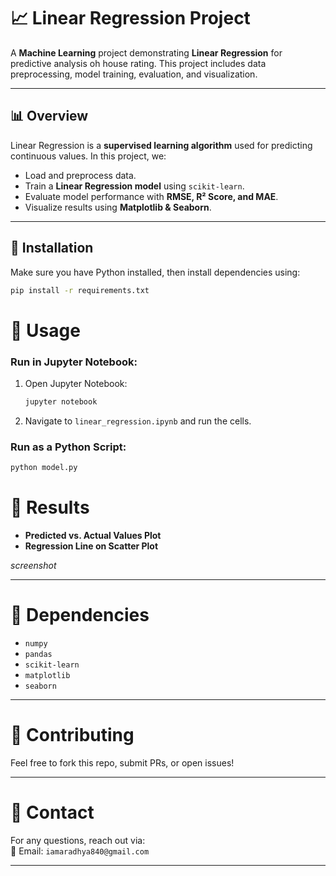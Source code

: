 # 📈 Linear Regression Project

A **Machine Learning** project demonstrating **Linear Regression** for predictive analysis oh house rating. This project includes data preprocessing, model training, evaluation, and visualization.

---

## 📊 Overview
Linear Regression is a **supervised learning algorithm** used for predicting continuous values. In this project, we:
- Load and preprocess data.
- Train a **Linear Regression model** using `scikit-learn`.
- Evaluate model performance with **RMSE, R² Score, and MAE**.
- Visualize results using **Matplotlib & Seaborn**.
  
---

## 🔧 Installation
Make sure you have Python installed, then install dependencies using:
```bash
pip install -r requirements.txt
```

# 🚀 Usage

### Run in Jupyter Notebook:

1. Open Jupyter Notebook:
    ```bash
    jupyter notebook
    ```
2. Navigate to `linear_regression.ipynb` and run the cells.

### Run as a Python Script:
```bash
python model.py
```

📌 Results
==========

*   **Predicted vs. Actual Values Plot**
*   **Regression Line on Scatter Plot**

_screenshot_

* * *

📜 Dependencies
===============

*   `numpy`
*   `pandas`
*   `scikit-learn`
*   `matplotlib`
*   `seaborn`

* * *

🤝 Contributing
===============

Feel free to fork this repo, submit PRs, or open issues!

* * *

📩 Contact
==========

For any questions, reach out via:  
📧 Email: `iamaradhya840@gmail.com`  

* * *

